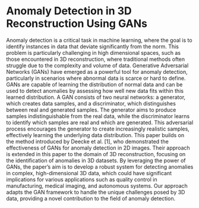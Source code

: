# Anomaly Detection in 3D Reconstruction Using GANs

Anomaly detection is a critical task in machine
learning, where the goal is to identify instances
in data that deviate significantly from the norm.
This problem is particularly challenging in high dimensional spaces, such as those encountered
in 3D reconstruction, where traditional methods often struggle due to the complexity and
volume of data. Generative Adversarial Networks (GANs) have emerged as a powerful tool
for anomaly detection, particularly in scenarios
where abnormal data is scarce or hard to define.
GANs are capable of learning the distribution of
normal data and can be used to detect anomalies by assessing how well new data fits within
this learned distribution.
A GAN consists of two neural networks: a
generator, which creates data samples, and a
discriminator, which distinguishes between real
and generated samples. The generator aims to
produce samples indistinguishable from the real
data, while the discriminator learns to identify
which samples are real and which are generated.
This adversarial process encourages the generator to create increasingly realistic samples, effectively learning the underlying data distribution.
This paper builds on the method introduced
by Deecke et al. [1], who demonstrated the effectiveness of GANs for anomaly detection in
2D images. Their approach is extended in this paper to the domain of 3D reconstruction, focusing on the identification of anomalies in 3D
datasets. By leveraging the power of GANs, the
paper’s aim is to develop a robust system for detecting anomalies in complex, high-dimensional
3D data, which could have significant implications for various applications such as quality
control in manufacturing, medical imaging, and
autonomous systems. Our approach adapts the
GAN framework to handle the unique challenges
posed by 3D data, providing a novel contribution to the field of anomaly detection.
